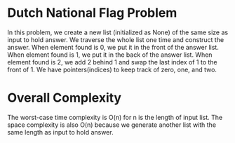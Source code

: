 # Dutch National Flag Problem
In this problem, we create a new list (initialized as None) of the same size as input to hold answer. We traverse the whole list one time and construct the answer. When element found is 0, we put it in the front of the answer list. When element found is 1, we put it in the back of the answer list. When element found is 2, we add 2 behind 1 and swap the last index of 1 to the front of 1. We have pointers(indices) to keep track of zero, one, and two.

# Overall Complexity
The worst-case time complexity is O(n) for n is the length of input list. The space complexity is also O(n) because we generate another list with the same length as input to hold answer.